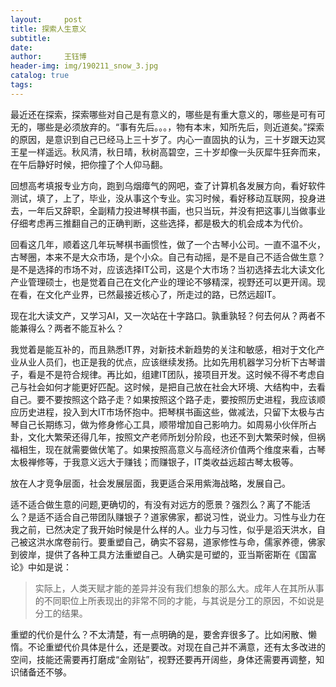 ```yaml
--- 
layout:     post 
title: 探索人生意义
subtitle:  
date:       
author:     王钰博 
header-img: img/190211_snow_3.jpg
catalog: true
tags:
--- 
```



最近还在探索，探索哪些对自己是有意义的，哪些是有重大意义的，哪些是可有可无的，哪些是必须放弃的。“事有先后。。。，物有本末，知所先后，则近道矣。”探索的原因，是意识到自己已经马上三十岁了。内心一直固执的认为，三十岁跟天边冥王星一样遥远。秋风清，秋日晴，秋树高碧空，三十岁却像一头灰犀牛狂奔而来，在午后静好时候，把你撞了个人仰马翻。

回想高考填报专业方向，跑到乌烟瘴气的网吧，查了计算机各发展方向，看好软件测试，填了，上了，毕业，没从事这个专业。实习时候，看好移动互联网，投身进去，一年后又辞职，全副精力投进琴棋书画，也只当玩，并没有把这事儿当做事业仔细考虑再三推翻自己的正确判断，这些选择，都是极大的机会成本为代价。

回看这几年，顺着这几年玩琴棋书画惯性，做了一个古琴小公司。一直不温不火，古琴圈，本来不是大众市场，是个小众。自己有动摇，是不是自己不适合做生意？是不是选择的市场不对，应该选择IT公司，这是个大市场？当初选择去北大读文化产业管理硕士，也是觉着自己在文化产业的理论不够精深，视野还可以更开阔。现在看，在文化产业界，已然最接近核心了，所走过的路，已然远超IT。

现在北大读文产，又学习AI，又一次站在十字路口。孰重孰轻？何去何从？两者不能兼得么？两者不能互补么？

我觉着是能互补的，而且熟悉IT界，对新技术新趋势的关注和敏感，相对于文化产业从业人员们，也正是我的优点，应该继续发扬。比如先用机器学习分析下古琴谱子，看是不是符合规律。再比如，组建IT团队，接项目开发。这时候不得不考虑自己与社会如何才能更好匹配。这时候，是把自己放在社会大环境、大结构中，去看自己。要不要按照这个路子走？如果按照这个路子走，要按照历史进程，我应该顺应历史进程，投入到大IT市场怀抱中。把琴棋书画这些，做减法，只留下太极与古琴自己长期练习，做为修身修心工具，顺带增加自己影响力。如周易小伙伴所占卦，文化大繁荣还得几年，按照文产老师所划分阶段，也还不到大繁荣时候，但祸福相生，现在就需要做伏笔了。如果按照高意义与高经济价值两个维度来看，古琴太极禅修等，于我意义远大于赚钱；而赚银子，IT类收益远超古琴太极等。

放在人才竞争层面，社会发展层面，我更适合采用紫海战略，发展自己。

适不适合做生意的问题,更确切的，有没有对远方的愿景？强烈么？离了不能活么？是适不适合自己带团队赚银子？道家佛家，都说习性，说业力。习性与业力在我之前，已然决定了我开始时候是什么样的人。业力与习性，似乎是滔天洪水，自己被这洪水席卷前行。要重塑自己，确实不容易，道家修性与命，儒家养德，佛家到彼岸，提供了各种工具方法重塑自己。人确实是可塑的，亚当斯密斯在《国富论》中如是说：
> 实际上，人类天赋才能的差异并没有我们想象的那么大。成年人在其所从事的不同职位上所表现出的非常不同的才能，与其说是分工的原因，不如说是分工的结果。

重塑的代价是什么？不太清楚，有一点明确的是，要舍弃很多了。比如闲散、懒惰。不论重塑代价具体是什么，还是要改。对现在自己并不满意，还有太多改进的空间，技能还需要再打磨成“金刚钻”，视野还要再开阔些，身体还需要再调整，知识储备还不够。



